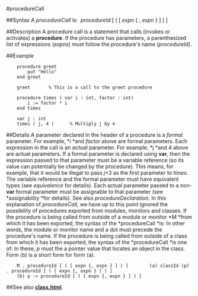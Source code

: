 
#procedureCall

##Syntax
A *procedureCall* is:
 *procedureId* [ ( [ *expn* { , *expn* } ] ) ]



##Description
A procedure call is a statement that calls (invokes or activates) a **procedure**. If the procedure has parameters, a parenthesized list of expressions (*expns*) must follow the procedure's name (*procedureId*).



##Example



        procedure greet
            put "Hello"
        end greet
        
        greet       % This is a call to the greet procedure
        
        procedure times ( var i : int, factor : int)
            i := factor * i
        end times
        
        var j : int
        times ( j, 4 )      % Multiply j by 4
##Details
A parameter declared in the header of a procedure is a *formal* parameter. For example, *i *and *factor* above are formal parameters. Each expression in the call is an *actual* parameter. For example, *j *and 4 above are actual parameters.
If a formal parameter is declared using **var**, then the expression passed to that parameter must be a variable reference (so its value can potentially be changed by the procedure). This means, for example, that it would be illegal to pass *j*+3 as the first parameter to *times*. The variable reference and the formal parameter must have equivalent types (see *equivalence* for details).
Each actual parameter passed to a non-**var** formal parameter must be assignable to that parameter (see *assignability *for details). See also *procedureDeclaration*.
In this explanation of *procedureCall*, we have up to this point ignored the possibility of procedures exported from modules, monitors and classes. If the procedure is being called from outside of a module or monitor *M *from which it has been exported, the syntax of the *procedureCall *is:
In other words, the module or monitor name and a dot must precede the procedure's name. If the procedure is being called from outside of a class from which it has been exported, the syntax of the *procedureCall *is one of:
In these, *p* must the a pointer value that locates an object in the class. Form (b) is a short form for form (a).


        M . procedureId [ ( [ expn {, expn } ] ) ]        (a) classId (p) . procedureId [ ( [ expn {, expn } ] ) ]
        (b) p -> procedureId [ ( [ expn {, expn } ] ) ]
##See also
**[class.html](class)**.


